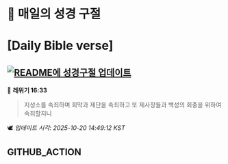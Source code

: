 # 🙏 매일의 성경 구절
# [Daily Bible verse]
## [![README에 성경구절 업데이트](https://github.com/DONGSUKA/first_test/actions/workflows/update-readme-bible.yml/badge.svg)](https://github.com/DONGSUKA/first_test/actions/workflows/update-readme-bible.yml)
<!-- START_BIBLE_VERSE -->
📖 **레위기 16:33**
> 지성소를 속죄하며 회막과 제단을 속죄하고 또 제사장들과 백성의 회중을 위하여 속죄할지니

🕊️ _업데이트 시각: 2025-10-20 14:49:12 KST_
  <!-- END_BIBLE_VERSE -->
## GITHUB_ACTION
